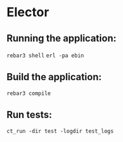 # Elector

## Running the application:
`rebar3 shell`
`erl -pa ebin`

## Build the application:
`rebar3 compile`

## Run tests:
`ct_run -dir test -logdir test_logs`